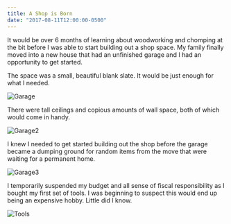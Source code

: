 ```yaml
---
title: A Shop is Born
date: "2017-08-11T12:00:00-0500"
---
```


It would be over 6 months of learning about woodworking and chomping at the bit before I was able to start building out a shop space. My family finally moved into a new house that had an unfinished garage and I had an opportunity to get started.

The space was a small, beautiful blank slate. It would be just enough for what I needed.

![Garage](./garage_1.png)

There were tall ceilings and copious amounts of wall space, both of which would come in handy.

![Garage2](./garage_2.png)

I knew I needed to get started building out the shop before the garage became a dumping ground for random items from the move that were waiting for a permanent home.

![Garage3](./garage_3.png)

I temporarily suspended my budget and all sense of fiscal responsibility as I bought my first set of tools. I was beginning to suspect this would end up being an expensive hobby. Little did I know.

![Tools](./tools.png)
